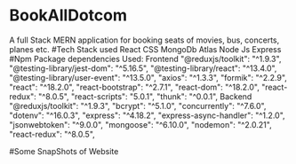 # BookAllDotcom
A full Stack MERN application for booking seats of movies, bus, concerts, planes etc.
#Tech Stack used
React
CSS
MongoDb Atlas
Node Js
Express
#Npm Package dependencies Used:
Frontend 
 "@reduxjs/toolkit": "^1.9.3",
    "@testing-library/jest-dom": "^5.16.5",
    "@testing-library/react": "^13.4.0",
    "@testing-library/user-event": "^13.5.0",
    "axios": "^1.3.3",
    "formik": "^2.2.9",
    "react": "^18.2.0",
    "react-bootstrap": "^2.7.1",
    "react-dom": "^18.2.0",
    "react-redux": "^8.0.5",
    "react-scripts": "5.0.1",
    "thunk": "^0.0.1",
Backend
"@reduxjs/toolkit": "^1.9.3",
    "bcrypt": "^5.1.0",
    "concurrently": "^7.6.0",
    "dotenv": "^16.0.3",
    "express": "^4.18.2",
    "express-async-handler": "^1.2.0",
    "jsonwebtoken": "^9.0.0",
    "mongoose": "^6.10.0",
    "nodemon": "^2.0.21",
    "react-redux": "^8.0.5",
		
#Some SnapShots of Website 

  
